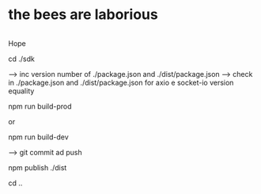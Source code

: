 # the bees are laborious

![]()

Hope

cd ./sdk

--> inc version number of ./package.json and ./dist/package.json
--> check in ./package.json and ./dist/package.json for axio e socket-io version equality

npm run build-prod 

or

npm run build-dev

--> git commit ad push

npm publish ./dist

cd ..

